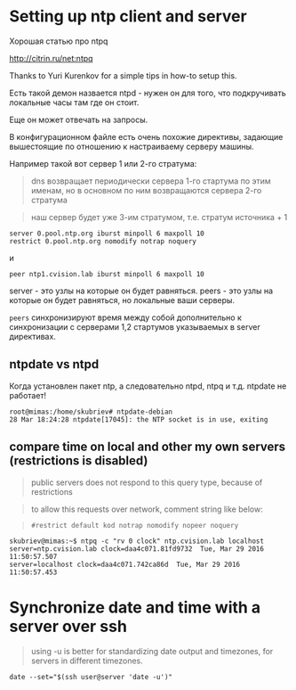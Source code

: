 # Setting up ntp client and server

Хорошая статью про ntpq

http://citrin.ru/net:ntpq

Thanks to Yuri Kurenkov for a simple tips in how-to setup this.

Есть такой демон назвается ntpd - нужен он для того, что подкручивать локальные часы там где он стоит.

Еще он может отвечать на запросы.

В конфигурационном файле есть очень похожие директивы, задающие вышестоящие по отношению к настраиваему серверу машины. 

Например  такой вот сервер 1 или 2-го стратума:

> dns возвращает периодически сервера 1-го стартума по этим именам, но в основном по ним возвращаются сервера 2-го стратума

> наш сервер будет уже 3-им стратумом, т.е. стратум источника + 1

```
server 0.pool.ntp.org iburst minpoll 6 maxpoll 10
restrict 0.pool.ntp.org nomodify notrap noquery
```
и

`peer ntp1.cvision.lab iburst minpoll 6 maxpoll 10`

server - это узлы на которые он будет равняться.
peers - это узлы на которые он будет равняться, но локальные ваши серверы.

`peers` синхронизируют время между собой дополнительно к синхронизации с серверами 1,2 стартумов указываемых в server директивах. 



## ntpdate vs ntpd

Когда установлен пакет ntp, а следовательно ntpd, ntpq и т.д. ntpdate не работает!

```
root@mimas:/home/skubriev# ntpdate-debian 
28 Mar 18:24:28 ntpdate[17045]: the NTP socket is in use, exiting
```

## compare time on local and other my own servers (restrictions is disabled)

> public servers does not respond to this query type, because of restrictions

> to allow this requests over network, comment string like below:

> `#restrict default kod notrap nomodify nopeer noquery`

```
skubriev@mimas:~$ ntpq -c "rv 0 clock" ntp.cvision.lab localhost
server=ntp.cvision.lab clock=daa4c071.81fd9732  Tue, Mar 29 2016 11:50:57.507
server=localhost clock=daa4c071.742ca86d  Tue, Mar 29 2016 11:50:57.453
```

# Synchronize date and time with a server over ssh

> using -u is better for standardizing date output and timezones, for servers in different timezones.

```
date --set="$(ssh user@server 'date -u')"
```

